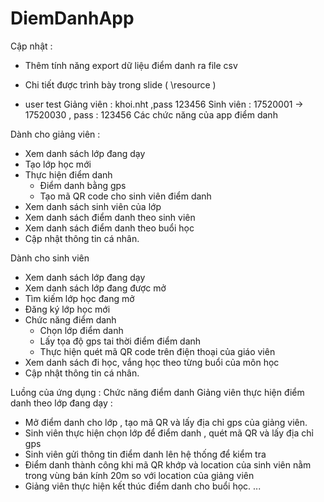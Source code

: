 # DiemDanhApp

Cập nhật :
- Thêm tính năng export dữ liệu điểm danh ra file csv
- Chi tiết được trình bày trong slide ( \resource )

- user test Giảng viên :  khoi.nht ,pass 123456
            Sinh viên : 17520001 -> 17520030 , pass : 123456
Các chức năng của app điểm danh 

Dành cho giảng viên :
- Xem danh sách lớp đang dạy
- Tạo lớp học mới
- Thực hiện điểm danh 
  + Điểm danh bằng gps 
  + Tạo mã QR code cho sinh viên điểm danh
- Xem danh sách sinh viên của lớp
- Xem danh sách điểm danh theo sinh viên
- Xem danh sách điểm danh theo buổi học
- Cập nhật thông tin cá nhân.

Dành cho sinh viên
- Xem danh sách lớp đang dạy
- Xem danh sách lớp đang được mở
- Tìm kiếm lớp học đang mở
- Đăng ký lớp học mới
- Chức năng điểm danh 
  + Chọn lớp điểm danh
  + Lấy tọa độ gps tai thời điểm điểm danh
  + Thực hiện quét mã QR code trên điện thoại của giáo viên
- Xem danh sách đi học, vắng học theo từng buổi của môn học
- Cập nhật thông tin cá nhân.

Luồng của ứng dụng : Chức năng điểm danh
Giảng viên thực hiện điểm danh theo lớp đang dạy :
- Mở điểm danh cho lớp , tạo mã QR và lấy địa chỉ gps của giảng viên.
- Sinh viên thực hiện chọn lớp để điểm danh , quét mã QR và lấy địa chỉ gps
- Sinh viên gửi thông tin điểm danh lên hệ thống để kiểm tra
- Điểm danh thành công khi mã QR khớp và location của sinh viên nằm trong vùng bán kính 20m so với location của giảng viên 
- Giảng viên thực hiện kết thúc điểm danh cho buổi học.
...

